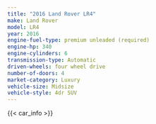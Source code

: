 ```yaml
---
title: "2016 Land Rover LR4"
make: Land Rover
model: LR4
year: 2016
engine-fuel-type: premium unleaded (required)
engine-hp: 340
engine-cylinders: 6
transmission-type: Automatic
driven-wheels: four wheel drive
number-of-doors: 4
market-category: Luxury
vehicle-size: Midsize
vehicle-style: 4dr SUV
---
```


{{< car_info >}}
